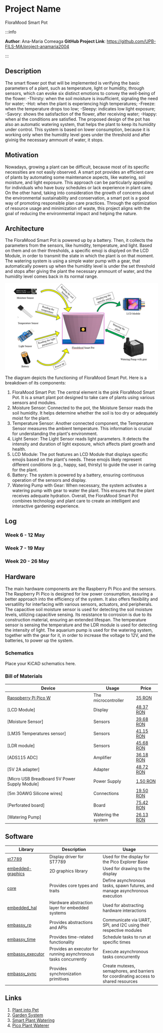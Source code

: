 # Project Name
FloraMood Smart Pot

:::info 

**Author**: Ana-Maria Comeaga
**GitHub Project Link**: https://github.com/UPB-FILS-MA/project-anamaria2004

:::

## Description

The smart flower pot that will be implemented is verifying the basic parameters of a plant, such as temperature, light or humidity, through sensors, which can evoke six distinct emotions to convey the well-being of the flower:
    -Thirsty: when the soil moisture is insufficient, signaling the need for water;
    -Hot: when the plant is experiencing high temperatures;
    -Freeze: when the temperature drops too low;
    -Sleepy: indicates low light exposure;
    -Savory: shows the satisfaction of the flower, after receiving water;
    -Happy: when al the conditions are satisfied.
The proposed design of the pot has also an automatic watering system, that helps the plant to keep its humidity under control. This system is based on lower consumption, because it is working only when the humidity level goes under the threshold and after givinig the necessary ammount of water, it stops.

## Motivation

Nowadays, growing a plant can be difficult, because most of its specific necessities are not easily observed. A smart pot provides an efficient care of plants by automating some maintenance aspects, like watering, soil moisture, and light exposure. This approach can be particularly appealing for individuals who have busy schedules or lack experience in plant care.
On the other hand, taking into consideration the growth of concerns about the environmental sustainability and conservation, a smart pot is a good way of promoting responsible plan care practices. Through the optimization of resource usage and minimization of waste, this project aligns with the goal of reducing the environmental impact and helping the nature.

## Architecture 

The FloraMood Smart Pot is powered up by a battery. Then, it collects the parameters from the sensors, like humidity, temperature, and light. Based on them and on their thresholds, a specific emoji is displyed on the LCD Module, in order to transmit the state in which the plant is on that moment. The watering system is using a simple water pump with a gear, that automatically powers up when the humidity level is under the set threshold and stops after giving the plant the necessary ammount of water, and the humidity level comes back in its normal range.

![Architecture photo](./Architecture.png)

The diagram depicts the functioning of FloraMood Smart Pot. Here is a breakdown of its components:

1) FloraMood Smart Pot: The central element is the pink FloraMood Smart Pot. It is a smart plant pot designed to take care of plants using various sensors and modules.
2) Moisture Sensor: Connected to the pot, the Moisture Sensor reads the soil humidity. It helps determine whether the soil is too dry or adequately moist for the plant.
3) Temperature Sensor: Another connected component, the Temperature Sensor measures the ambient temperature. This information is crucial for understanding the plant's environment.
4) Light Sensor: The Light Sensor reads light parameters. It detects the intensity and duration of light exposure, which affects plant growth and health.
5) LCD Module: The pot features an LCD Module that displays specific emojis based on the plant's needs. These emojis likely represent different conditions (e.g., happy, sad, thirsty) to guide the user in caring for the plant.
6) Battery: The system is powered by a battery, ensuring continuous operation of the sensors and display.
7) Watering Pump with Gear: When necessary, the system activates a watering pump with gear to water the plant. This ensures that the plant receives adequate hydration.
Overall, the FloraMood Smart Pot combines technology and plant care to create an intelligent and interactive gardening experience.

<!-- ![3D Schematic](./obj.mtl)
![3D Schematic in TinkerCad](./tinker.obj) -->

## Log

<!-- write every week your progress here -->

### Week 6 - 12 May

### Week 7 - 19 May

### Week 20 - 26 May

## Hardware

The main hardware components are the Raspberry Pi Pico and the sensors. The Raspberry Pi Pico is designed for low power consumption, assuring a better approach into the efficiency of the system. It also offers flexibility and versatility for interfacing with various sensors, actuators, and peripherals. The capacitive soil moisture sensor is used for detecting the soil moisture levels, utilizing capacitive sensing. Its resistance to corrosion is due to its construction material, ensuring an extended lifespan. The temperature sensor is sensing the temperature and the LDR module is used for detecting the intensity of light. 
The aquarium pump is used for the watering system, together with the gear for it, in order to increase the voltage to 12V, and the batteries, to power up the system. 

### Schematics

Place your KiCAD schematics here.

### Bill of Materials

<!-- Fill out this table with all the hardware components that you might need.

The format is 
```
| [Device](link://to/device) | This is used ... | [price](link://to/store) |

```

-->

| Device | Usage | Price |
|--------|--------|-------|
| [Rapspberry Pi Pico W](https://www.raspberrypi.com/documentation/microcontrollers/raspberry-pi-pico.html) | The microcontroller | [35 RON](https://www.optimusdigital.ro/en/raspberry-pi-boards/12394-raspberry-pi-pico-w.html) |
| [LCD Module] | Display | [48.37 RON](https://www.emag.ro/ecran-lcd-waveshare-ips-1-3-240x240-albastru-1-3inchlcdmodulewaveshare15867/pd/D7RQPRMBM/?cmpid=93116&utm_source=google&utm_medium=cpc&utm_campaign=(RO:eMAG!)_3P_NO_SALES_%3e_Jucarii_hobby&utm_content=111476631565&gad_source=1&gclid=Cj0KCQjwn7mwBhCiARIsAGoxjaLPD47M7AdaIlEiCpBWKimTd5FUsanyEx8hUfow0ChDiVzU7DTjZesaAvtNEALw_wcB) |
| [Moisture Sensor] | Sensors | [39.68 RON](https://www.amazon.com/Gikfun-Capacitive-Corrosion-Resistant-Detection/dp/B07H3P1NRM) |
| [LM35 Temperatures sensor] | Sensors | [41.15 RON](https://www.amazon.com/Bridgold-Analogue-Precision-Centigrade-Temperature/dp/B07Y7FCZYB/ref=sr_1_2?crid=2TMQ4HJ1IT2Q&dib=eyJ2IjoiMSJ9.MNnMtd5SYr7z5jccMj60bAXoMYJ4sfZ6OYq_F0LszMofSemqev-w2xZMKYA0e6N0KadAHd8U8VDtITGRjD_le3dwycfczX_ynIJhOrm2oEFVzHr-KOG21LrluA2TZNU3be3rZPwAIYr4e2dTzpNR4NV7cLMC2Rbq4xsYGLae-sl5K1x8S-a3LnTtxz2Zw-4H6KxbzHg0-486MO9XSCV1NSly5CMxJH8dkgsGkzsnFoI.vGSiYy6wGiT3pKwLKKIbcDWqyvhqpsO9d9E5ymXKggY&dib_tag=se&keywords=Temperature+Sensor+LM35&qid=1712242605&sprefix=temperature+sensor+lm35%2Caps%2C169&sr=8-2) |
| [LDR module] | Sensors | [45.68 RON](https://www.amazon.com/DIYables-Sensor-Arduino-ESP8266-Raspberry/dp/B0CF5443Q2/ref=sr_1_3?crid=2W3K10NO0PE8V&dib=eyJ2IjoiMSJ9.MKkJMf3w8Amn_KZWbPiJmJHy5bgDdmdACneXpivQfSuJplZyBdJnAtYON9NUSEZGQumLeomjTgr0bc-qLrWYtTcgRHSYWgkVXA9rASzOV2VTNtzxMi2KcJWAr38j9rJCnh3UPnbVKveJJA1YX5ggwX5eaSHm5DCYuUQZ6ab11a-qtY7IeUltMJCVkfWVp2TuSHqoRVzvEB80CneqGPP93h3RsDtr1F0h1JAfxMKGb2o.k5zyHMysZrcbvempCk3dBsFgz4BQ-F-dVXaQrS-gFHs&dib_tag=se&keywords=LDR%2BLight%2BSensor%2BModule&qid=1712242764&sprefix=ldr%2Blight%2Bsensor%2Bmodule%2Caps%2C174&sr=8-3&th=1) |
| [ADS115 ADC] | Amplifier | [36.18 RON](https://www.sigmanortec.ro/modul-convertor-analogic-la-digital-adc-ads1115-16-biti?gad_source=1&gclid=Cj0KCQjwn7mwBhCiARIsAGoxjaJT37ruAGUgfiMOCpUW5X7Br_bSpmRLQyh1XFdPNQiv-0FqZjr_WeAaAtfeEALw_wcB) |
| [5V 2A adapter] | Adapter | [48.72 RON](https://www.emag.ro/incarcator-pentru-nivela-laser-hilda-universal-tensiune-5v-curent-2a-5-5-x-2-5-mm-adaptor-alimentare-220v-6349/pd/DCJBSQMBM/?cmpid=101141&utm_source=google&utm_medium=cpc&utm_campaign=(RO:Whoop!)_3P-Y_%3e_Scule_electrice_and_Unelte&utm_content=82270122928&gad_source=1&gclid=Cj0KCQjwn7mwBhCiARIsAGoxjaL-zw6m7r1ImGxgFPLZ4aIl7b94yy3DjX_SSPFWABREixY9KfLn5SkaAqZXEALw_wcB) |
| [Micro USB Breadboard 5V Power Supply Module] | Power Supply | [1.50 RON](https://cleste.ro/modul-alimentare-5v-micro-usb.html?utm_medium=GoogleAds&utm_campaign=&utm_source=&gad_source=1&gclid=Cj0KCQjwn7mwBhCiARIsAGoxjaI92As6Cx0y3WUm-b6heH19tuHWJqejoDrJV4l1LMAQLVLf7T4gvMsaAvLPEALw_wcB ) |
| [5m 30AWG Silicone wires] | Connections | [19.50 RON](https://www.emag.ro/cablu-siliconic-ultraflexibil-14awg-bifilar-paralel-rosu-negru-cp14awg/pd/D1F6NPYBM/?cmpid=101180&utm_source=google&utm_medium=cpc&utm_campaign=(RO:eMAG!)_3P_NO_SALES_%3e_Iluminat_and_electrice&utm_content=76376892625&gad_source=1&gclid=Cj0KCQjwn7mwBhCiARIsAGoxjaLcDtf57lmj_iKgRz8embK0GAJY_Yc9ChU55L_7D7wNrAMA6JexHKgaAmeeEALw_wcB) |
| [Perforated board] | Board | [75.42 RON](https://www.amazon.com/Double-Sided-Universal-Packs-12x18/dp/B08WJBX98F/ref=sr_1_2?crid=1389XD9ISH6EM&dib=eyJ2IjoiMSJ9.WsT-bgUR7rApIplnTIF8yABGZYgww0JAoqa8-54l1TNR355lFtbswumX6EjLYdIOuB_SDprsUzDVMyCV5Sf3ndWkgS4XmhOP8HSoGdqktLGlJqg9Kh14NEdeJAT_JswO9_-zVhuHUjgOttFwD51niWmp1Ki8zQtB2HBQBP7-cPFg__v6N7uQ8rY8OwfxeY_ksj0Y3gb3BFI9VtQ0sBsLcDSK-MZGQrwlJe_i-XfpMM4.4ACAhff_DsTRrHhx7lc8inTj4yOSTxPrQVeq5I2V4hs&dib_tag=se&keywords=12%2Bx%2B18%2Bcm%2BUniversal%2BPCB%2BPrototype%2BBoard%2BDouble-Side&qid=1712244151&sprefix=12%2Bx%2B18%2Bcm%2Buniversal%2Bpcb%2Bprototype%2Bboard%2Bdouble-side%2Caps%2C329&sr=8-2&th=1) |
| [Watering Pump] | Watering the system | [26.13 RON](https://www.emag.ro/pompa-de-apa-kruger-meier-sturmkraft-220jk-x1-220l-h-3-8-x-3-7-x-2-8-cm-negru-5903900042987/pd/DTFJ05MBM/?X-Search-Id=7b217b870d8e7e7ff1d5&X-Product-Id=113031364&X-Search-Page=1&X-Search-Position=32&X-Section=search&X-MB=0&X-Search-Action=view) |


## Software

| Library | Description | Usage |
|---------|-------------|-------|
| [st7789](https://github.com/almindor/st7789) | Display driver for ST7789 | Used for the display for the Pico Explorer Base |
| [embedded-graphics](https://github.com/embedded-graphics/embedded-graphics) | 2D graphics library | Used for drawing to the display |
| [core](https://github.com/embassy-rs/embassy) | Provides core types and traits  |  Define asynchronous tasks, spawn futures, and manage asynchronous execution  |
| [embedded_hal](https://github.com/embassy-rs/embassy) | Hardware abstraction layer for embedded systems | Used for abstracting hardware interactions |
| [embassy_rp](https://github.com/embassy-rs/embassy) | Provides abstractions and APIs|  Communicate via UART, SPI, and I2C using their respective modules |
| [embassy_time](https://github.com/embassy-rs/embassy) | Provides time-related functionality | Schedule tasks to run at specific times |
| [embassy_executor](https://github.com/embassy-rs/embassy) | Provides an executor for running asynchronous tasks concurrently | Execute asynchronous tasks concurrently  |
| [embassy_sync](https://github.com/embassy-rs/embassy) |Provides synchronization primitives | Create mutexes, semaphores, and barriers for coordinating access to shared resources |

## Links

<!-- Add a few links that inspired you and that you think you will use for your project -->

1. [Plant into Pet](https://www.instructables.com/Fyt%C3%B3-Turn-Your-Plant-Into-Pet/)
2. [Garden System](https://ocw.cs.pub.ro/courses/pm/prj2022/cristip/indoorgardensystem)
3. [Smart Plant Watering](https://www.youtube.com/watch?v=_NTW0npN4N0)
4. [Pico Plant Waterer](https://www.raspberrypi.com/news/pico-plant-waterer/)

